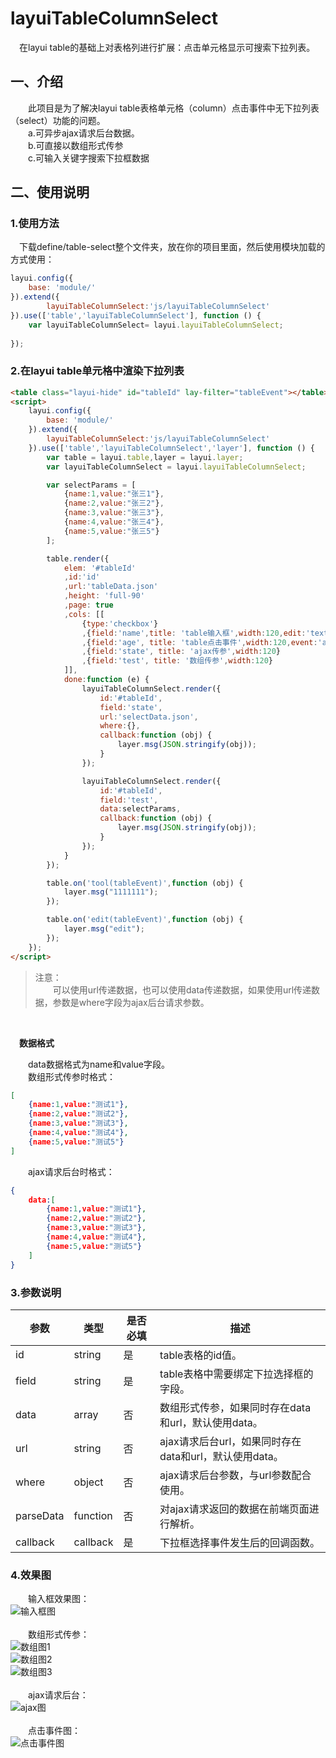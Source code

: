 # layuiTableColumnSelect
&emsp;在layui table的基础上对表格列进行扩展：点击单元格显示可搜索下拉列表。

## 一、介绍
&emsp;&emsp;此项目是为了解决layui table表格单元格（column）点击事件中无下拉列表（select）功能的问题。
<br/>
&emsp;&emsp;a.可异步ajax请求后台数据。
<br/>
&emsp;&emsp;b.可直接以数组形式传参
<br/>
&emsp;&emsp;c.可输入关键字搜索下拉框数据

## 二、使用说明

### 1.使用方法
&emsp;下载define/table-select整个文件夹，放在你的项目里面，然后使用模块加载的方式使用：
```javascript
layui.config({
    base: 'module/'
}).extend({
        layuiTableColumnSelect:'js/layuiTableColumnSelect'
}).use(['table','layuiTableColumnSelect'], function () {
    var layuiTableColumnSelect= layui.layuiTableColumnSelect;
    
});
```

### 2.在layui table单元格中渲染下拉列表

```html
<table class="layui-hide" id="tableId" lay-filter="tableEvent"></table>
<script>
    layui.config({
        base: 'module/'
    }).extend({
        layuiTableColumnSelect:'js/layuiTableColumnSelect'
    }).use(['table','layuiTableColumnSelect','layer'], function () {
        var table = layui.table,layer = layui.layer;
        var layuiTableColumnSelect = layui.layuiTableColumnSelect;

        var selectParams = [
            {name:1,value:"张三1"},
            {name:2,value:"张三2"},
            {name:3,value:"张三3"},
            {name:4,value:"张三4"},
            {name:5,value:"张三5"}
        ];

        table.render({
            elem: '#tableId'
            ,id:'id'
            ,url:'tableData.json'
            ,height: 'full-90'
            ,page: true
            ,cols: [[
                {type:'checkbox'}
                ,{field:'name',title: 'table输入框',width:120,edit:'text'}
                ,{field:'age', title: 'table点击事件',width:120,event:'age'}
                ,{field:'state', title: 'ajax传参',width:120}
                ,{field:'test', title: '数组传参',width:120}
            ]],
            done:function (e) {
                layuiTableColumnSelect.render({
                    id:'#tableId',
                    field:'state',
                    url:'selectData.json',
                    where:{},
                    callback:function (obj) {
                        layer.msg(JSON.stringify(obj));
                    }
                });

                layuiTableColumnSelect.render({
                    id:'#tableId',
                    field:'test',
                    data:selectParams,
                    callback:function (obj) {
                        layer.msg(JSON.stringify(obj));
                    }
                });
            }
        });

        table.on('tool(tableEvent)',function (obj) {
            layer.msg("1111111");
        });

        table.on('edit(tableEvent)',function (obj) {
            layer.msg("edit");
        });
    });
</script>
```

> 注意：<br>
> &emsp;&emsp;可以使用url传递数据，也可以使用data传递数据，如果使用url传递数据，参数是where字段为ajax后台请求参数。

<br/>

&emsp;**数据格式**

&emsp;&emsp;data数据格式为name和value字段。
<br/>
&emsp;&emsp;数组形式传参时格式：
```json
[
    {name:1,value:"测试1"},
    {name:2,value:"测试2"},
    {name:3,value:"测试3"},
    {name:4,value:"测试4"},
    {name:5,value:"测试5"}
]
```

&emsp;&emsp;ajax请求后台时格式：
```json
{
    data:[
        {name:1,value:"测试1"},
        {name:2,value:"测试2"},
        {name:3,value:"测试3"},
        {name:4,value:"测试4"},
        {name:5,value:"测试5"}
    ]
}
```

### 3.参数说明
参数 | 类型 | 是否必填 | 描述 |
--- | --- | --- | ---
id | string | 是 | table表格的id值。
field | string | 是 | table表格中需要绑定下拉选择框的字段。
data | array | 否 | 数组形式传参，如果同时存在data和url，默认使用data。
url | string | 否 | ajax请求后台url，如果同时存在data和url，默认使用data。
where | object | 否 | ajax请求后台参数，与url参数配合使用。
parseData | function | 否 | 对ajax请求返回的数据在前端页面进行解析。
callback | callback | 是 | 下拉框选择事件发生后的回调函数。

### 4.效果图
&emsp;&emsp;输入框效果图：<br/>
![输入框图](https://images.gitee.com/uploads/images/2019/1201/005900_e688a657_1588195.png "1.png")
<br/>
<br/>
&emsp;&emsp;数组形式传参：<br/>
![数组图1](https://images.gitee.com/uploads/images/2019/1201/005920_6bd870bd_1588195.png "2.png")
<br/>
![数组图2](https://images.gitee.com/uploads/images/2019/1201/005950_d701b34f_1588195.png "3.png")
<br/>
![数组图3](https://images.gitee.com/uploads/images/2019/1201/010015_121379ce_1588195.png "4.png")
<br>
<br/>
&emsp;&emsp;ajax请求后台：<br/>
![ajax图](https://images.gitee.com/uploads/images/2019/1201/010043_f8ab6cc5_1588195.png "5.png")
<br/>
<br/>
&emsp;&emsp;点击事件图：<br/>
![点击事件图](https://images.gitee.com/uploads/images/2019/1201/010118_35560aa1_1588195.png "6.png")